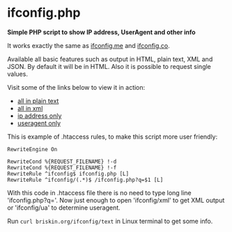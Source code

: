 ifconfig.php
============

**Simple PHP script to show IP address, UserAgent and other info**

It works exactly the same as [ifconfig.me](http://ifconfig.me) and [ifconfig.co](http://ifconfig.co).

Available all basic features such as output in HTML, plain text, XML and JSON.
By default it will be in HTML. Also it is possible to request single values.

Visit some of the links below to view it in action:
* [all in plain text](http://briskin.org/ifconfig/text)
* [all in xml](http://briskin.org/ifconfig/xml)
* [ip address only](http://briskin.org/ifconfig/ip)
* [useragent only](http://briskin.org/ifconfig/ua)



This is example of .htaccess rules, to make this script more user friendly:

	RewriteEngine On

	RewriteCond %{REQUEST_FILENAME} !-d
	RewriteCond %{REQUEST_FILENAME} !-f
	RewriteRule ^ifconfig$ ifconfig.php [L]
	RewriteRule ^ifconfig/(.*)$ /ifconfig.php?q=$1 [L]

With this code in .htaccess file there is no need to type long line 'ifconfig.php?q='.
Now just enough to open 'ifconfig/xml' to get XML output or 'ifconfig/ua' to determine useragent.

Run `curl briskin.org/ifconfig/text` in Linux terminal to get some info.

